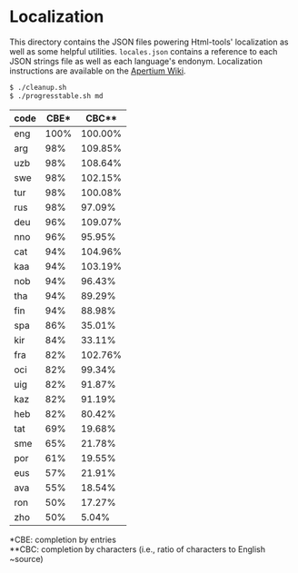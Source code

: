 Localization
============

This directory contains the JSON files powering Html-tools' localization as well as some helpful utilities. `locales.json` contains a reference to each JSON strings file as well as each language's endonym. Localization instructions are available on the [Apertium Wiki](http://wiki.apertium.org/wiki/Apertium-html-tools).

```bash
$ ./cleanup.sh
$ ./progresstable.sh md
```

| code | CBE* | CBC** |
|------|------|-------|
| eng  | 100% | 100.00% |
| arg  | 98% | 109.85% |
| uzb  | 98% | 108.64% |
| swe  | 98% | 102.15% |
| tur  | 98% | 100.08% |
| rus  | 98% | 97.09% |
| deu  | 96% | 109.07% |
| nno  | 96% | 95.95% |
| cat  | 94% | 104.96% |
| kaa  | 94% | 103.19% |
| nob  | 94% | 96.43% |
| tha  | 94% | 89.29% |
| fin  | 94% | 88.98% |
| spa  | 86% | 35.01% |
| kir  | 84% | 33.11% |
| fra  | 82% | 102.76% |
| oci  | 82% | 99.34% |
| uig  | 82% | 91.87% |
| kaz  | 82% | 91.19% |
| heb  | 82% | 80.42% |
| tat  | 69% | 19.68% |
| sme  | 65% | 21.78% |
| por  | 61% | 19.55% |
| eus  | 57% | 21.91% |
| ava  | 55% | 18.54% |
| ron  | 50% | 17.27% |
| zho  | 50% | 5.04% |

\*CBE: completion by entries<br>
\**CBC: completion by characters (i.e., ratio of characters to English ~source)
